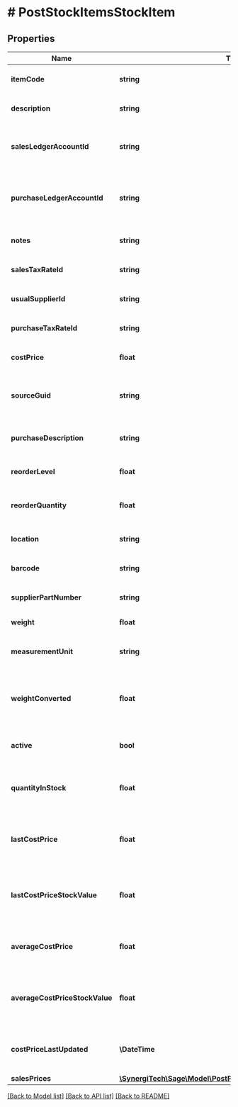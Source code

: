 # # PostStockItemsStockItem

## Properties

Name | Type | Description | Notes
------------ | ------------- | ------------- | -------------
**itemCode** | **string** | The item code for the stock item |
**description** | **string** | The stock item description |
**salesLedgerAccountId** | **string** | The sales ledger account for the stock item |
**purchaseLedgerAccountId** | **string** | The purchase ledger account for the stock item |
**notes** | **string** | The notes for the stock item | [optional]
**salesTaxRateId** | **string** | The ID of the Sales Tax Rate. | [optional]
**usualSupplierId** | **string** | The ID of the Usual Supplier. | [optional]
**purchaseTaxRateId** | **string** | The ID of the Purchase Tax Rate. | [optional]
**costPrice** | **float** | The cost price of the stock item | [optional]
**sourceGuid** | **string** | Used when importing stock items from external sources | [optional]
**purchaseDescription** | **string** | The stock item purchase description | [optional]
**reorderLevel** | **float** | The reorder level for the stock item | [optional]
**reorderQuantity** | **float** | The reorder quantity for the stock item | [optional]
**location** | **string** | The location for the stock item | [optional]
**barcode** | **string** | The barcode for the stock item | [optional]
**supplierPartNumber** | **string** | The supplier part number for stock item | [optional]
**weight** | **float** | The weight of stock item | [optional]
**measurementUnit** | **string** | The unit of measure of weight for stock item | [optional]
**weightConverted** | **float** | The weight of stock item converted to the lowest unit of measurement | [optional]
**active** | **bool** | Indicates whether the stock item is active | [optional]
**quantityInStock** | **float** | The current quantity of the stock item held by the business | [optional]
**lastCostPrice** | **float** | The most recent &#39;purchase invoice&#39; or &#39;adjustment in&#39; price | [optional]
**lastCostPriceStockValue** | **float** | The value of the current stock in terms of the last cost price | [optional]
**averageCostPrice** | **float** | The average price across all purchases of this stock item | [optional]
**averageCostPriceStockValue** | **float** | The value of the current stock in terms of the average cost price | [optional]
**costPriceLastUpdated** | **\DateTime** | The date on which the last cost price was last updated | [optional]
**salesPrices** | [**\SynergiTech\Sage\Model\PostProductsProductSalesPricesInner[]**](PostProductsProductSalesPricesInner.md) |  | [optional]

[[Back to Model list]](../../README.md#models) [[Back to API list]](../../README.md#endpoints) [[Back to README]](../../README.md)
